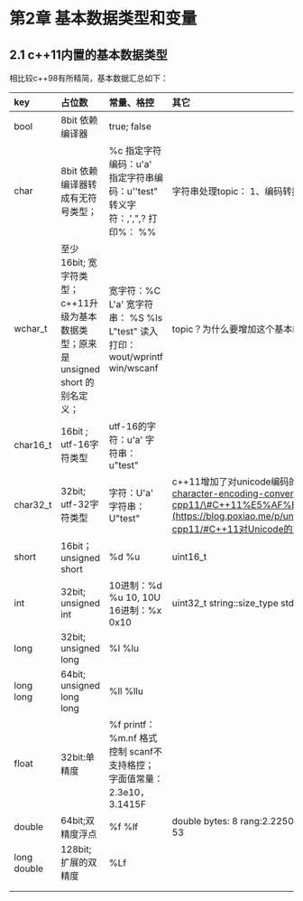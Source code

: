 # 第2章 基本数据类型和变量

## 2.1 c++11内置的基本数据类型

相比较c++98有所精简，基本数据汇总如下：

| key | 占位数 | 常量、格控 | 其它 |
| :--- | :--- | :--- | :--- |
| bool | 8bit  依赖编译器 | true; false |  |
| char | 8bit 依赖编译器转成有无符号类型； | %c                                            指定字符编码：u'a'                指定字符串编码：u''test"      转义字符：\,\',\",\?                打印%： %% | 字符串处理topic：                 1、编码转换                           2、中英文判定 |
| wchar\_t | 至少16bit; 宽字符类型；        c++11升级为基本数据类型；原来是unsigned short 的别名定义； | 宽字符：%C  L'a'                      宽字符串： %S %ls L"test"    读入打印：                             wout/wprintf                          win/wscanf | topic？为什么要增加这个基本的数据类型； |
| char16\_t | 16bit ;                                      utf-16字符类型 | utf-16的字符：u'a'                  字符串：u"test" |  |
| char32\_t | 32bit;                                       utf-32字符类型 | 字符：U'a'                                字符串： U"test" | c++11增加了对unicode编码的支持：                              可以参考：[https://blog.poxiao.me/p/unicode-character-encoding-conversion-in-cpp11/\#C++11%E5%AF%B9Unicode%E7%9A%84%E6%94%AF%E6%8C%81](https://blog.poxiao.me/p/unicode-character-encoding-conversion-in-cpp11/#C++11对Unicode的支持) |
| short | 16bit；                                  unsigned short | %d %u | uint16\_t |
| int | 32bit;                                     unsigned int | 10进制：%d %u  10, 10U       16进制：%x   0x10 | uint32\_t                                  string::size\_type                   std::size\_t |
| long | 32bit;                                      unsigned long | %l                                           %lu |  |
| long long | 64bit;                                     unsigned long long | %ll                                            %llu |  |
| float | 32bit:单精度 | %f                                           printf：%m.nf 格式控制        scanf不支持格控；              字面值常量：                         2.3e10，3.1415F |  |
| double | 64bit;双精度浮点 | %f                                           %lf | double bytes: 8                      rang:2.22507e-308~1.79769e+308                                  epsilon: 2.22045e-16           digits: 53 |
| long double | 128bit; 扩展的双精度 | %Lf |  |
|  |  |  |  |
|  |  |  |  |




